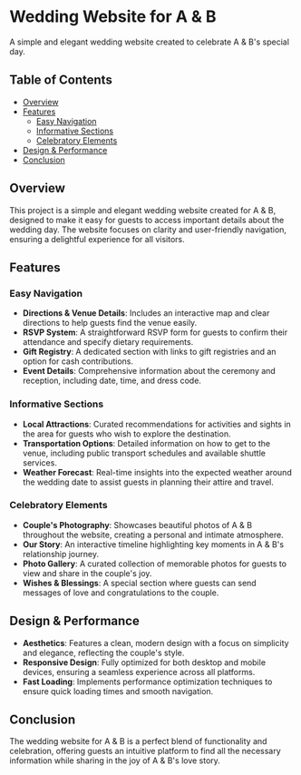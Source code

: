 # Wedding Website for A & B 

A simple and elegant wedding website created to celebrate A & B's special day.

## Table of Contents
- [Overview](#overview)
- [Features](#features)
  - [Easy Navigation](#easy-navigation)
  - [Informative Sections](#informative-sections)
  - [Celebratory Elements](#celebratory-elements)
- [Design & Performance](#design--performance)
- [Conclusion](#conclusion)

## Overview

This project is a simple and elegant wedding website created for A & B, designed to make it easy for guests to access important details about the wedding day. 
The website focuses on clarity and user-friendly navigation, ensuring a delightful experience for all visitors.

## Features

### Easy Navigation

* **Directions & Venue Details**: Includes an interactive map and clear directions to help guests find the venue easily.
* **RSVP System**: A straightforward RSVP form for guests to confirm their attendance and specify dietary requirements.
* **Gift Registry**: A dedicated section with links to gift registries and an option for cash contributions.
* **Event Details**: Comprehensive information about the ceremony and reception, including date, time, and dress code.

### Informative Sections

* **Local Attractions**: Curated recommendations for activities and sights in the area for guests who wish to explore the destination.
* **Transportation Options**: Detailed information on how to get to the venue, including public transport schedules and available shuttle services.
* **Weather Forecast**: Real-time insights into the expected weather around the wedding date to assist guests in planning their attire and travel.

### Celebratory Elements

* **Couple's Photography**: Showcases beautiful photos of A & B throughout the website, creating a personal and intimate atmosphere.
* **Our Story**: An interactive timeline highlighting key moments in A & B's relationship journey.
* **Photo Gallery**: A curated collection of memorable photos for guests to view and share in the couple's joy.
* **Wishes & Blessings**: A special section where guests can send messages of love and congratulations to the couple.

## Design & Performance

* **Aesthetics**: Features a clean, modern design with a focus on simplicity and elegance, reflecting the couple's style.
* **Responsive Design**: Fully optimized for both desktop and mobile devices, ensuring a seamless experience across all platforms.
* **Fast Loading**: Implements performance optimization techniques to ensure quick loading times and smooth navigation.

## Conclusion

The wedding website for A & B is a perfect blend of functionality and celebration, offering guests an intuitive platform to find all 
the necessary information while sharing in the joy of A & B's love story.

